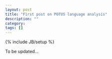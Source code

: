 ```yaml
---
layout: post
title: "First post on POTUS language analysis"
description: ""
category: 
tags: []
---
```

{% include JB/setup %}

To be updated...
